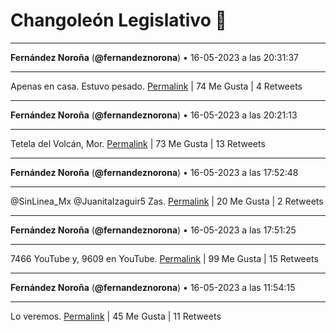# Changoleón Legislativo 🙈
*****
**Fernández Noroña** (**@fernandeznorona**) • 16-05-2023 a las 20:31:37
*****
Apenas en casa. Estuvo pesado.
[Permalink](https://twitter.com/fernandeznorona/status/1658691718655651841) | 74 Me Gusta | 4 Retweets
*****
**Fernández Noroña** (**@fernandeznorona**) • 16-05-2023 a las 20:21:13
*****
Tetela del Volcán, Mor.
[Permalink](https://twitter.com/fernandeznorona/status/1658689100764024833) | 73 Me Gusta | 13 Retweets
*****
**Fernández Noroña** (**@fernandeznorona**) • 16-05-2023 a las 17:52:48
*****
@SinLinea_Mx @JuanitaIzaguir5 Zas.
[Permalink](https://twitter.com/fernandeznorona/status/1658651751963316224) | 20 Me Gusta | 2 Retweets
*****
**Fernández Noroña** (**@fernandeznorona**) • 16-05-2023 a las 17:51:25
*****
7466 YouTube y, 9609 en YouTube.
[Permalink](https://twitter.com/fernandeznorona/status/1658651402275811329) | 99 Me Gusta | 15 Retweets
*****
**Fernández Noroña** (**@fernandeznorona**) • 16-05-2023 a las 11:54:15
*****
Lo veremos.
[Permalink](https://twitter.com/fernandeznorona/status/1658561521176449024) | 45 Me Gusta | 11 Retweets